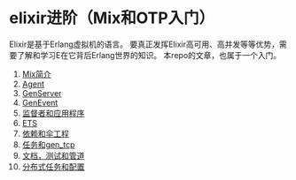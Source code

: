 elixir进阶（Mix和OTP入门）
=========================
Elixir是基于Erlang虚拟机的语言。
要真正发挥Elixir高可用、高并发等等优势，需要了解和学习E在它背后Erlang世界的知识。
本repo的文章，也属于一个入门。

1. [Mix简介](01-mix简介.md)
2. [Agent](02-agent.md)
3. [GenServer](03-通用服务器.md)
4. [GenEvent](04-通用事件.md)
5. [监督者和应用程序](05-监督者和应用程序.md)
6. [ETS](06-ETS.md)
7. [依赖和伞工程](07-依赖与伞.md)
8. [任务和gen_tcp](08-Task模块和通用TCP服务器.md)
9. [文档，测试和管道](09-文档、测试和管道.md)
10. [分布式任务和配置](10-分布式任务及配置.md)
